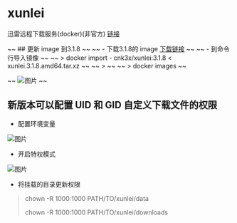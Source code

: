 # xunlei

迅雷远程下载服务(docker)(非官方) [链接](https://hub.docker.com/r/cnk3x/xunlei)

~~ ## 更新 image 到3.1.8 ~~
~~ - 下载3.1.8的 image [下载链接](https://github.com/dragonflylee/xunlei/releases/download/v3.1.8/xunlei.3.1.8.amd64.tar.xz) ~~
~~ - 到命令行导入镜像 ~~
~~ > docker import - cnk3x/xunlei:3.1.8 < xunlei.3.1.8.amd64.tar.xz ~~
~~ >  ~~
~~ > docker images ~~

~~ ![图片](https://ghproxy.com/https://raw.githubusercontent.com/qwerty00007/xchart/main/assets/docker_images.png) ~~

## 新版本可以配置 UID 和 GID 自定义下载文件的权限

- 配置环境变量

![图片](https://ghproxy.com/https://raw.githubusercontent.com/qwerty00007/xchart/main/assets/xunlei_env.png)

- 开启特权模式

![图片](https://ghproxy.com/https://raw.githubusercontent.com/qwerty00007/xchart/main/assets/xunlei_pri.png)

- 将挂载的目录更新权限
> chown -R 1000:1000 PATH/TO/xunlei/data
> 
> chown -R 1000:1000 PATH/TO/xunlei/downloads
